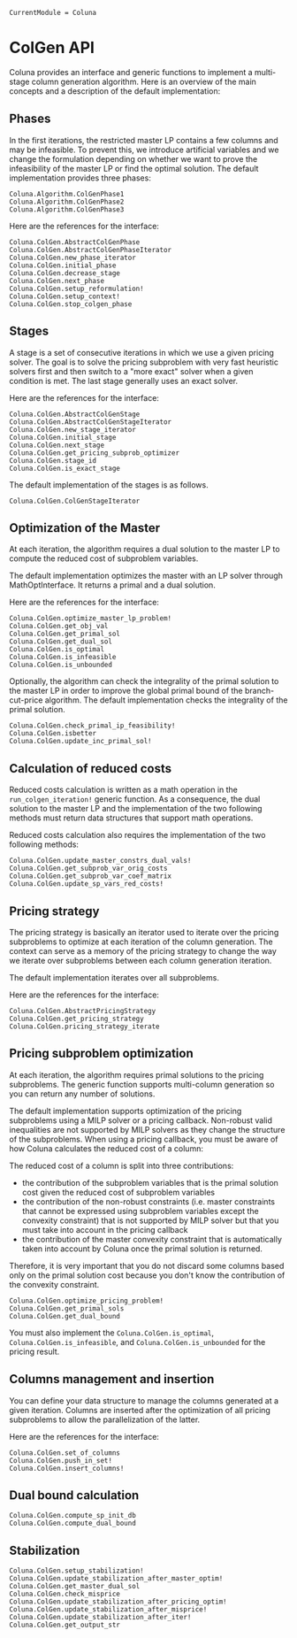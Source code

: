 ```@meta
CurrentModule = Coluna
```

# ColGen API

Coluna provides an interface and generic functions to implement a multi-stage column
generation algorithm. Here is an overview of the main concepts and a description of the 
default implementation:

## Phases

In the first iterations, the restricted master LP contains a few columns and may be 
infeasible. To prevent this, we introduce artificial variables and we change the 
formulation depending on whether we want to prove the infeasibility of the master LP or find 
the optimal solution. The default implementation provides three phases:

```@docs
Coluna.Algorithm.ColGenPhase1
Coluna.Algorithm.ColGenPhase2
Coluna.Algorithm.ColGenPhase3
```

Here are the references for the interface:

```@docs
Coluna.ColGen.AbstractColGenPhase
Coluna.ColGen.AbstractColGenPhaseIterator
Coluna.ColGen.new_phase_iterator
Coluna.ColGen.initial_phase
Coluna.ColGen.decrease_stage
Coluna.ColGen.next_phase
Coluna.ColGen.setup_reformulation!
Coluna.ColGen.setup_context!
Coluna.ColGen.stop_colgen_phase
```

## Stages

A stage is a set of consecutive iterations in which we use a given pricing solver. 
The goal is to solve the pricing subproblem with very fast heuristic solvers first and then
switch to a "more exact" solver when a given condition is met. The last stage generally uses
an exact solver.

Here are the references for the interface:

```@docs
Coluna.ColGen.AbstractColGenStage
Coluna.ColGen.AbstractColGenStageIterator
Coluna.ColGen.new_stage_iterator
Coluna.ColGen.initial_stage
Coluna.ColGen.next_stage
Coluna.ColGen.get_pricing_subprob_optimizer
Coluna.ColGen.stage_id
Coluna.ColGen.is_exact_stage
```

The default implementation of the stages is as follows.

```@docs
Coluna.ColGen.ColGenStageIterator
```

## Optimization of the Master

At each iteration, the algorithm requires a dual solution to the master LP to compute the
reduced cost of subproblem variables.

The default implementation optimizes the master with an LP solver through MathOptInterface.
It returns a primal and a dual solution.

Here are the references for the interface:

```@docs
Coluna.ColGen.optimize_master_lp_problem!
Coluna.ColGen.get_obj_val
Coluna.ColGen.get_primal_sol
Coluna.ColGen.get_dual_sol
Coluna.ColGen.is_optimal
Coluna.ColGen.is_infeasible
Coluna.ColGen.is_unbounded
```

Optionally, the algorithm can check the integrality of
the primal solution to the master LP in order to improve the global primal bound of the branch-cut-price algorithm.
The default implementation checks the integrality of the primal solution.

```@docs
Coluna.ColGen.check_primal_ip_feasibility!
Coluna.ColGen.isbetter
Coluna.ColGen.update_inc_primal_sol!
```

## Calculation of reduced costs

Reduced costs calculation is written as a math operation in the `run_colgen_iteration!` 
generic function. As a consequence, the dual solution to the master LP and the 
implementation of the two following methods must return data structures that support math operations.

Reduced costs calculation also requires the implementation of the two following methods:

```@docs
Coluna.ColGen.update_master_constrs_dual_vals!
Coluna.ColGen.get_subprob_var_orig_costs
Coluna.ColGen.get_subprob_var_coef_matrix
Coluna.ColGen.update_sp_vars_red_costs!
```

## Pricing strategy

The pricing strategy is basically an iterator used to iterate over the pricing subproblems
to optimize at each iteration of the column generation. The context can serve as a memory of
the pricing strategy to change the way we iterate over subproblems between each column
generation iteration.

The default implementation iterates over all subproblems.

Here are the references for the interface:

```@docs
Coluna.ColGen.AbstractPricingStrategy
Coluna.ColGen.get_pricing_strategy
Coluna.ColGen.pricing_strategy_iterate
```

## Pricing subproblem optimization

At each iteration, the algorithm requires primal solutions to the pricing subproblems. The generic function supports multi-column generation so you can return any number of solutions.

The default implementation supports optimization of the pricing subproblems using a MILP solver or a pricing callback. Non-robust valid inequalities are not supported by MILP solvers as they change the structure of the subproblems. When using a pricing callback, you must be aware of how Coluna calculates the reduced cost of a column:

The reduced cost of a column is split into three contributions:
- the contribution of the subproblem variables that is the primal solution cost given the reduced cost of subproblem variables
- the contribution of the non-robust constraints (i.e. master constraints that cannot be expressed using subproblem variables except the convexity constraint) that is not supported by MILP solver but that you must take into account in the pricing callback
- the contribution of the master convexity constraint that is automatically taken into account by Coluna once the primal solution is returned.

Therefore, it is very important that you do not discard some columns based only on the primal solution cost because you don't know the contribution of the convexity constraint.


```@docs
Coluna.ColGen.optimize_pricing_problem!
Coluna.ColGen.get_primal_sols
Coluna.ColGen.get_dual_bound
```

You must also implement the `Coluna.ColGen.is_optimal`, `Coluna.ColGen.is_infeasible`, and
`Coluna.ColGen.is_unbounded` for the pricing result.

## Columns management and insertion

You can define your data structure to manage the columns generated at a given iteration. Columns are inserted after the optimization of all pricing subproblems to allow the parallelization of the latter.

Here are the references for the interface:

```@docs
Coluna.ColGen.set_of_columns
Coluna.ColGen.push_in_set!
Coluna.ColGen.insert_columns!
```

## Dual bound calculation

```@docs
Coluna.ColGen.compute_sp_init_db
Coluna.ColGen.compute_dual_bound
```

## Stabilization

```@docs
Coluna.ColGen.setup_stabilization!
Coluna.ColGen.update_stabilization_after_master_optim!
Coluna.ColGen.get_master_dual_sol
Coluna.ColGen.check_misprice
Coluna.ColGen.update_stabilization_after_pricing_optim!
Coluna.ColGen.update_stabilization_after_misprice!
Coluna.ColGen.update_stabilization_after_iter!
Coluna.ColGen.get_output_str
```
